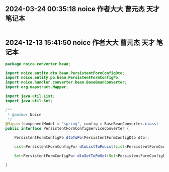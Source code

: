 ## 2024-03-24 00:35:18 noice 作者大大 曹元杰 天才 笔记本

```java
```
## 2024-12-13 15:41:50 noice 作者大大 曹元杰 天才 笔记本

```java
package noice.converter.bean;

import noice.entity.dto.bean.PersistentFormConfigDto;
import noice.entity.po.bean.PersistentFormConfigPo;
import noice.handler.converter.bean.BaseBeanConverter;
import org.mapstruct.Mapper;

import java.util.List;
import java.util.Set;

/**
 * @author Noice
 */
@Mapper(componentModel = "spring", config = BaseBeanConverter.class)
public interface PersistentFormConfigServiceConverter {

    PersistentFormConfigPo dtoToPo(PersistentFormConfigDto dto);

    List<PersistentFormConfigPo> dtoListToPoList(List<PersistentFormConfigDto> dtoList);

    Set<PersistentFormConfigPo> dtoSetToPoSet(Set<PersistentFormConfigDto> dtoSet);

}
```

